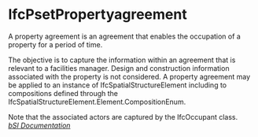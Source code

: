 IfcPsetPropertyagreement
========================
A property agreement is an agreement that enables the occupation of a property
for a period of time.  
  
The objective is to capture the information within an agreement that is
relevant to a facilities manager. Design and construction information
associated with the property is not considered. A property agreement may be
applied to an instance of IfcSpatialStructureElement including to compositions
defined through the IfcSpatialStructureElement.Element.CompositionEnum.  
  
Note that the associated actors are captured by the IfcOccupant class.  
[ _bSI
Documentation_](https://standards.buildingsmart.org/IFC/DEV/IFC4_2/FINAL/HTML/schema/ifcsharedfacilitieselements/pset/pset_propertyagreement.htm)


